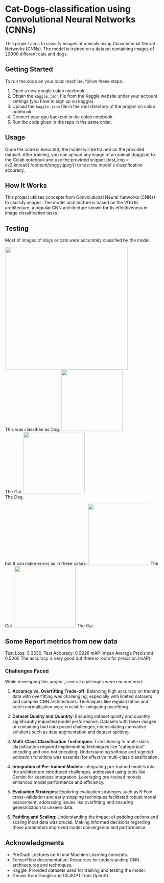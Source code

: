 # Cat-Dogs-classification using Convolutional Neural Networks (CNNs)


This project aims to classify images of animals using Convolutional Neural Networks (CNNs). The model is trained on a dataset containing images of 20000 different cats and dogs.

## Getting Started 

To run the code on your local machine, follow these steps:

1. Open a new google colab notebook.
2. Obtain the `kaggle.json` file from the Kaggle website under your account settings (you have to sign up on kaggle).
3. Upload the `kaggle.json` file in the root directory of the project on colab notebook.
4. Connect your gpu backend in the colab notebook.
5. Run the code given in the repo in the same order.

## Usage

Once the code is executed, the model will be trained on the provided dataset. After training, you can upload any image of an animal dogg/cat to the Colab notebook and use the provided snippet (test_img = cv2.imread('/content/doggy.jpeg')) to test the model's classification accuracy.

## How It Works

This project utilizes concepts from Convolutional Neural Networks (CNNs) to classify images. The model architecture is based on the VGG16 architecture, a popular CNN architecture known for its effectiveness in image classification tasks.

## Testing
Most of images of dogs or cats were accurately classified by the model.

<img src="https://github.com/mukund2124/CNN-cat-dogs-classification/assets/69761205/6a3a9577-17d9-4a46-962d-9a154c2caddd.jpg" width="400" height="400"> <br />This was classified as Dog.
<img src="https://github.com/mukund2124/CNN-cat-dogs-classification/assets/69761205/a1aeadae-b186-41ba-82b3-7bb6ae64fdae.jpg" width="200" height="200"> <br />The Cat.
<img src="https://github.com/mukund2124/CNN-cat-dogs-classification/assets/69761205/377d344b-9389-4b3e-8003-c8965e6f09ee.jpg" width="200" height="200"> <br />The Dog.

but it can make errors as in these cases:
<img src="https://github.com/mukund2124/CNN-cat-dogs-classification/assets/69761205/4e56dd55-f5d0-4f17-b5d5-36d5674afb46.jpg" width="200" height="200"> The Cat.
<img src="https://github.com/mukund2124/CNN-cat-dogs-classification/assets/69761205/35c7b293-ea72-4e99-8c6b-50a222715dd5.jpg" width="200" height="200"> The Cat.

## Some Report metrics from new data
Test Loss: 0.0330, Test Accuracy: 0.9926
mAP (mean Average Precision): 0.5002
The accuracy is very good but there is room for precision (mAP).

### Challenges Faced

While developing this project, several challenges were encountered:

1. **Accuracy vs. Overfitting Trade-off**: Balancing high accuracy on training data with overfitting was challenging, especially with limited datasets and complex CNN architectures. Techniques like regularization and batch normalization were crucial for mitigating overfitting.

2. **Dataset Quality and Quantity**: Ensuring dataset quality and quantity significantly impacted model performance. Datasets with fewer images or containing bad data posed challenges, necessitating innovative solutions such as data augmentation and dataset splitting.

3. **Multi-Class Classification Techniques**: Transitioning to multi-class classification required implementing techniques like "categorical" encoding and one-hot encoding. Understanding softmax and sigmoid activation functions was essential for effective multi-class classification.

4. **Integration of Pre-trained Models**: Integrating pre-trained models into the architecture introduced challenges, addressed using tools like Gemini for seamless integration. Leveraging pre-trained models enhanced model performance and efficiency.

5. **Evaluation Strategies**: Exploring evaluation strategies such as K-Fold cross-validation and early stopping techniques facilitated robust model assessment, addressing issues like overfitting and ensuring generalization to unseen data.

6. **Padding and Scaling**: Understanding the impact of padding options and scaling input data was crucial. Making informed decisions regarding these parameters improved model convergence and performance.

## Acknowledgments

- PreGrad: Lectures on AI and Machine Learning concepts.
- TensorFlow documentation: Resources for understanding CNN architectures and techniques.
- Kaggle: Provided datasets used for training and testing the model.
- Gemini from Google and ChatGPT from OpenAI.                        

